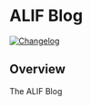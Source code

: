 # ALIF Blog

[![Changelog](https://img.shields.io/badge/Changelog-View-green)](./CHANGELOG.md)

## Overview

The ALIF Blog
